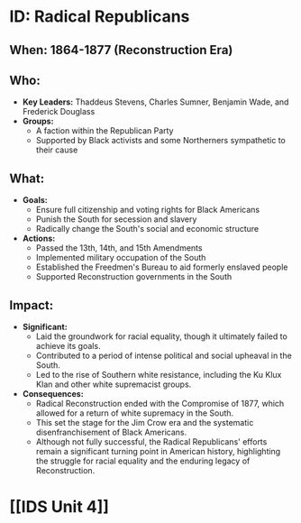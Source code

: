 # ID: Radical Republicans 

## When: 1864-1877 (Reconstruction Era) 

## Who: 
- **Key Leaders:** Thaddeus Stevens, Charles Sumner, Benjamin Wade,  and  Frederick Douglass
- **Groups:**
    - A faction within the Republican Party 
    - Supported by Black activists and some Northerners sympathetic to their cause 

## What: 
- **Goals:**
    - Ensure full citizenship and voting rights for Black Americans
    - Punish the South for secession and slavery
    - Radically change the South's social and economic structure 
- **Actions:**
    - Passed the 13th, 14th, and 15th Amendments 
    - Implemented military occupation of the South
    - Established the Freedmen's Bureau to aid formerly enslaved people 
    - Supported Reconstruction governments in the South 

## Impact: 
- **Significant:**
    - Laid the groundwork for racial equality, though it ultimately failed to achieve its goals.
    - Contributed to a period of intense political and social upheaval in the South.
    - Led to the rise of Southern white resistance, including the Ku Klux Klan and other white supremacist groups.
- **Consequences:** 
    - Radical Reconstruction ended with the Compromise of 1877, which allowed for a return of white supremacy in the South. 
    - This set the stage for the Jim Crow era and the systematic disenfranchisement of Black Americans. 
    - Although not fully successful, the Radical Republicans' efforts remain a significant turning point in American history, highlighting the struggle for racial equality and the enduring legacy of Reconstruction. 

# [[IDS Unit 4]]
